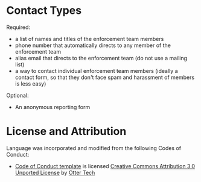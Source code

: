 # Contact Types

Required:
 * a list of names and titles of the enforcement team members
 * phone number that automatically directs to any member of the enforcement team
 * alias email that directs to the enforcement team (do not use a mailing list)
 * a way to contact individual enforcement team members (ideally a contact form, so that they don't face spam and harassment of members is less easy)

Optional:
 * An anonymous reporting form

# License and Attribution

Language was incorporated and modified from the following Codes of Conduct:

 * [Code of Conduct template](https://github.com/sagesharp/code-of-conduct-template/) is licensed [Creative Commons Attribution 3.0 Unported License](http://creativecommons.org/licenses/by/3.0/) by [Otter Tech](https://otter.technology/code-of-conduct-training)
